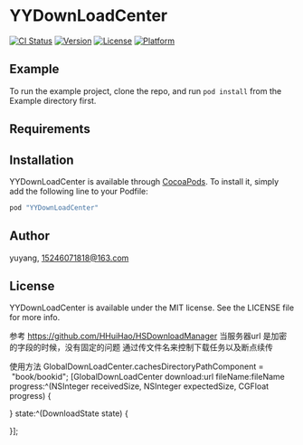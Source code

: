 # YYDownLoadCenter


[![CI Status](http://img.shields.io/travis/yuyang/YYDownLoadCenter.svg?style=flat)](https://travis-ci.org/yuyang/YYDownLoadCenter)
[![Version](https://img.shields.io/cocoapods/v/YYDownLoadCenter.svg?style=flat)](http://cocoapods.org/pods/YYDownLoadCenter)
[![License](https://img.shields.io/cocoapods/l/YYDownLoadCenter.svg?style=flat)](http://cocoapods.org/pods/YYDownLoadCenter)
[![Platform](https://img.shields.io/cocoapods/p/YYDownLoadCenter.svg?style=flat)](http://cocoapods.org/pods/YYDownLoadCenter)

## Example

To run the example project, clone the repo, and run `pod install` from the Example directory first.

## Requirements

## Installation

YYDownLoadCenter is available through [CocoaPods](http://cocoapods.org). To install
it, simply add the following line to your Podfile:

```ruby
pod "YYDownLoadCenter"
```

## Author

yuyang, 15246071818@163.com

## License

YYDownLoadCenter is available under the MIT license. See the LICENSE file for more info.

参考 https://github.com/HHuiHao/HSDownloadManager 
当服务器url 是加密的字段的时候，没有固定的问题 通过传文件名来控制下载任务以及断点续传

使用方法 
GlobalDownLoadCenter.cachesDirectoryPathComponent =  "book/bookid";
[GlobalDownLoadCenter download:url fileName:fileName progress:^(NSInteger receivedSize, NSInteger expectedSize, CGFloat progress) {
        
 } state:^(DownloadState state) {
        
 }];

